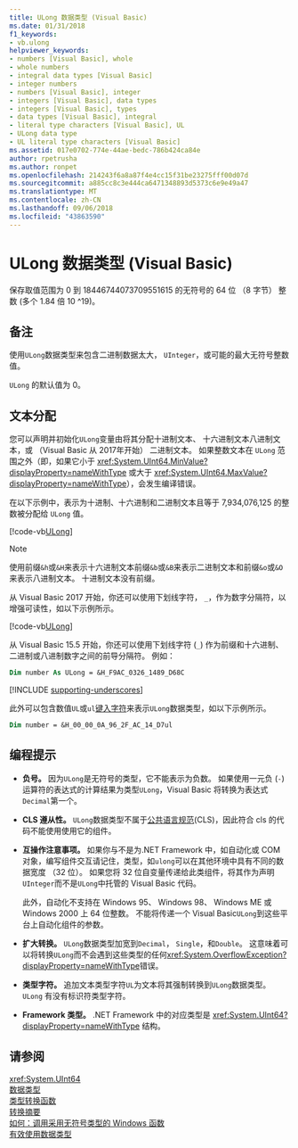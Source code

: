 ```yaml
---
title: ULong 数据类型 (Visual Basic)
ms.date: 01/31/2018
f1_keywords:
- vb.ulong
helpviewer_keywords:
- numbers [Visual Basic], whole
- whole numbers
- integral data types [Visual Basic]
- integer numbers
- numbers [Visual Basic], integer
- integers [Visual Basic], data types
- integers [Visual Basic], types
- data types [Visual Basic], integral
- literal type characters [Visual Basic], UL
- ULong data type
- UL literal type characters [Visual Basic]
ms.assetid: 017e0702-774e-44ae-bedc-786b424ca84e
author: rpetrusha
ms.author: ronpet
ms.openlocfilehash: 214243f6a8a87f4e4cc15f31be23275fff00d07d
ms.sourcegitcommit: a885cc8c3e444ca6471348893d5373c6e9e49a47
ms.translationtype: MT
ms.contentlocale: zh-CN
ms.lasthandoff: 09/06/2018
ms.locfileid: "43863590"
---
```

# <a name="ulong-data-type-visual-basic"></a>ULong 数据类型 (Visual Basic)

保存取值范围为 0 到 18446744073709551615 的无符号的 64 位 （8 字节） 整数 (多个 1.84 倍 10 ^19)。  
  
## <a name="remarks"></a>备注

使用`ULong`数据类型来包含二进制数据太大， `UInteger`，或可能的最大无符号整数值。  
  
`ULong` 的默认值为 0。

## <a name="literal-assignments"></a>文本分配

您可以声明并初始化`ULong`变量由将其分配十进制文本、 十六进制文本八进制文本，或 （Visual Basic 从 2017年开始） 二进制文本。 如果整数文本在 `ULong` 范围之外（即，如果它小于 <xref:System.UInt64.MinValue?displayProperty=nameWithType> 或大于 <xref:System.UInt64.MaxValue?displayProperty=nameWithType>），会发生编译错误。

在以下示例中，表示为十进制、十六进制和二进制文本且等于 7,934,076,125 的整数被分配给 `ULong` 值。
  
[!code-vb[ULong](../../../../samples/snippets/visualbasic/language-reference/data-types/numeric-literals.vb#ULong)]

> [!NOTE] 
> 使用前缀`&h`或`&H`来表示十六进制文本前缀`&b`或`&B`来表示二进制文本和前缀`&o`或`&O`来表示八进制文本。 十进制文本没有前缀。

从 Visual Basic 2017 开始，你还可以使用下划线字符， `_`，作为数字分隔符，以增强可读性，如以下示例所示。

[!code-vb[ULong](../../../../samples/snippets/visualbasic/language-reference/data-types/numeric-literals.vb#LongS)]

从 Visual Basic 15.5 开始，你还可以使用下划线字符 (`_`) 作为前缀和十六进制、 二进制或八进制数字之间的前导分隔符。 例如：

```vb
Dim number As ULong = &H_F9AC_0326_1489_D68C
```

[!INCLUDE [supporting-underscores](../../../../includes/vb-separator-langversion.md)]

此外可以包含数值`UL`或`ul`[键入字符](../../programming-guide\language-features\data-types/type-characters.md)来表示`ULong`数据类型，如以下示例所示。

```vb
Dim number = &H_00_00_0A_96_2F_AC_14_D7ul
```

## <a name="programming-tips"></a>编程提示
  
-   **负号。** 因为`ULong`是无符号的类型，它不能表示为负数。 如果使用一元负 (`-`) 运算符的表达式的计算结果为类型`ULong`，Visual Basic 将转换为表达式`Decimal`第一个。  
  
-   **CLS 遵从性。** `ULong`数据类型不属于[公共语言规范](http://www.ecma-international.org/publications/standards/Ecma-335.htm)(CLS)，因此符合 cls 的代码不能使用使用它的组件。  
  
-   **互操作注意事项。** 如果你与不是为.NET Framework 中，如自动化或 COM 对象，编写组件交互请记住，类型，如`ulong`可以在其他环境中具有不同的数据宽度 （32 位）。 如果您将 32 位自变量传递给此类组件，将其作为声明`UInteger`而不是`ULong`中托管的 Visual Basic 代码。  
  
     此外，自动化不支持在 Windows 95、 Windows 98、 Windows ME 或 Windows 2000 上 64 位整数。 不能将传递一个 Visual Basic`ULong`到这些平台上自动化组件的参数。  
  
-   **扩大转换。** `ULong`数据类型加宽到`Decimal`， `Single`，和`Double`。 这意味着可以将转换`ULong`而不会遇到这些类型的任何<xref:System.OverflowException?displayProperty=nameWithType>错误。  
  
-   **类型字符。** 追加文本类型字符`UL`为文本将其强制转换到`ULong`数据类型。 `ULong` 有没有标识符类型字符。
  
-   **Framework 类型。** .NET Framework 中的对应类型是 <xref:System.UInt64?displayProperty=nameWithType> 结构。  
  
## <a name="see-also"></a>请参阅

 <xref:System.UInt64>  
 [数据类型](../../../visual-basic/language-reference/data-types/index.md)  
 [类型转换函数](../../../visual-basic/language-reference/functions/type-conversion-functions.md)  
 [转换摘要](../../../visual-basic/language-reference/keywords/conversion-summary.md)  
 [如何：调用采用无符号类型的 Windows 函数](../../../visual-basic/programming-guide/com-interop/how-to-call-a-windows-function-that-takes-unsigned-types.md)  
 [有效使用数据类型](../../../visual-basic/programming-guide/language-features/data-types/efficient-use-of-data-types.md)
